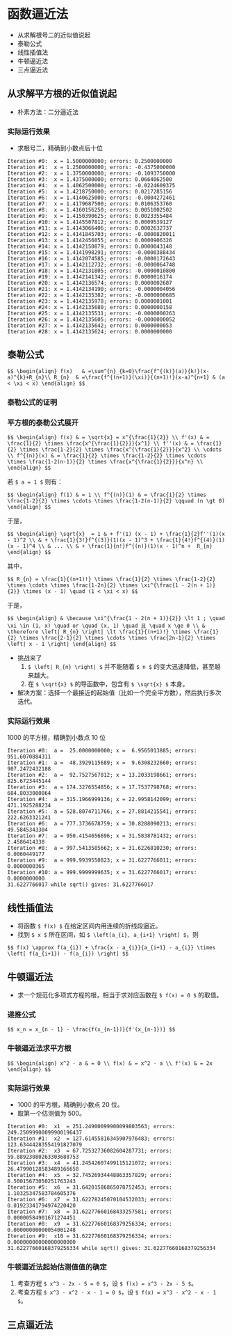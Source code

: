 # 函数逼近法

- 从求解根号二的近似值说起
- 泰勒公式
- 线性插值法
- 牛顿逼近法
- 三点逼近法

		
## 从求解平方根的近似值说起

- 朴素方法：二分逼近法

	
### 实际运行效果

- 求根号二，精确到小数点后十位

```
Iteration #0:  x = 1.5000000000; errors: 0.2500000000
Iteration #1:  x = 1.2500000000; errors: -0.4375000000
Iteration #2:  x = 1.3750000000; errors: -0.1093750000
Iteration #3:  x = 1.4375000000; errors: 0.0664062500
Iteration #4:  x = 1.4062500000; errors: -0.0224609375
Iteration #5:  x = 1.4218750000; errors: 0.0217285156
Iteration #6:  x = 1.4140625000; errors: -0.0004272461
Iteration #7:  x = 1.4179687500; errors: 0.0106353760
Iteration #8:  x = 1.4160156250; errors: 0.0051002502
Iteration #9:  x = 1.4150390625; errors: 0.0023355484
Iteration #10: x = 1.4145507812; errors: 0.0009539127
Iteration #11: x = 1.4143066406; errors: 0.0002632737
Iteration #12: x = 1.4141845703; errors: -0.0000820011
Iteration #13: x = 1.4142456055; errors: 0.0000906326
Iteration #14: x = 1.4142150879; errors: 0.0000043148
Iteration #15: x = 1.4141998291; errors: -0.0000388434
Iteration #16: x = 1.4142074585; errors: -0.0000172643
Iteration #17: x = 1.4142112732; errors: -0.0000064748
Iteration #18: x = 1.4142131805; errors: -0.0000010800
Iteration #19: x = 1.4142141342; errors: 0.0000016174
Iteration #20: x = 1.4142136574; errors: 0.0000002687
Iteration #21: x = 1.4142134190; errors: -0.0000004056
Iteration #22: x = 1.4142135382; errors: -0.0000000685
Iteration #23: x = 1.4142135978; errors: 0.0000001001
Iteration #24: x = 1.4142135680; errors: 0.0000000158
Iteration #25: x = 1.4142135531; errors: -0.0000000263
Iteration #26: x = 1.4142135605; errors: -0.0000000052
Iteration #27: x = 1.4142135642; errors: 0.0000000053
Iteration #28: x = 1.4142135624; errors: 0.0000000000
```

		
## 泰勒公式

`$$
\begin{align}
    f(x)   & =\sum^{n}_{k=0}\frac{f^{(k)}(a)}{k!}(x-a)^{k}+R_{n}\\
    R_{n}  & =\frac{f^{(n+1)}(\xi)}{(n+1)!}(x-a)^{n+1} & (a < \xi < x)
\end{align}
$$`

	
### 泰勒公式的证明

	
### 平方根的泰勒公式展开

`$$
\begin{align}
  f(x) & = \sqrt{x} = x^{\frac{1}{2}} \\
  f'(x) & = \frac{1}{2} \times \frac{x^{\frac{1}{2}}}{x^1} \\
  f''(x) & = \frac{1}{2} \times \frac{1-2}{2} \times \frac{x^{\frac{1}{2}}}{x^2} \\
  \cdots \\
  f^{(n)}(x) & = \frac{1}{2} \times \frac{1-2}{2} \times \cdots \times \frac{1-2(n-1)}{2} \times \frac{x^{\frac{1}{2}}}{x^n} \\
\end{align}
$$`

若 `$ a = 1 $` 则有：

`$$
\begin{align}
  f(1) & = 1 \\
  f^{(n)}(1) & = \frac{1}{2} \times \frac{1-2}{2} \times \cdots \times \frac{1-2(n-1)}{2} \qquad (n \gt 0)
\end{align}
$$`


	
于是，

`$$
\begin{align}
    \sqrt{x}  = 1 & + f'(1) (x - 1) + \frac{1}{2}f''(1)(x - 1)^2 \\
                  & + \frac{1}{3!}f^{(3)}(1)(x - 1)^3 + \frac{1}{4!}f^{(4)}(1)(x - 1)^4 \\
                  & ... \\
                  & + \frac{1}{n!}f^{(n)}(1)(x - 1)^n +  R_{n}
\end{align}
$$`

其中，

`$$
    R_{n} = \frac{1}{(n+1)!} \times \frac{1}{2} \times \frac{1-2}{2} \times \cdots \times \frac{1-2n}{2} \times \xi^{\frac{1 - 2(n + 1)}{2}} \times (x - 1) \quad (1 < \xi < x)
$$`

	
于是，

`$$
\begin{align}
   & \because \xi^{\frac{1 - 2(n + 1)}{2}} \lt 1 ; \quad \xi \in (1, x) \quad or \quad (x, 1) \quad 且 \quad x \ge 0 \\
   & \therefore \left| R_{n} \right| \lt \frac{1}{(n+1)!} \times \frac{1}{2} \times \frac{2-1}{2} \times \cdots \times \frac{2n-1}{2} \times \left| x - 1 \right|
\end{align}
$$`

- 挑战来了
   1. `$ \left| R_{n} \right| $` 并不能随着 `$ n $` 的变大迅速降低，甚至越来越大。
   1. 在 `$ \sqrt{x} $` 的导函数中，包含有 `$ \sqrt{x} $` 本身。
- 解决方案：选择一个最接近的起始值（比如一个完全平方数），然后执行多次迭代。

	
### 实际运行效果

1000 的平方根，精确到小数点 10 位

```
Iteration #0:  a =  25.0000000000; x =  6.9565013885; errors: 951.6070884311
Iteration #1:  a =  48.3929115689; x =  9.6308232660; errors: 907.2472432188
Iteration #2:  a =  92.7527567812; x = 13.2033198661; errors: 825.6723445144
Iteration #3:  a = 174.3276554856; x = 17.7537798768; errors: 684.8033000864
Iteration #4:  a = 315.1966999136; x = 22.9958142099; errors: 471.1925288234
Iteration #5:  a = 528.8074711766; x = 27.8814215541; errors: 222.6263321241
Iteration #6:  a = 777.3736678759; x = 30.8288090213; errors: 49.5845343304
Iteration #7:  a = 950.4154656696; x = 31.5838781432; errors: 2.4586414338
Iteration #8:  a = 997.5413585662; x = 31.6226810230; errors: 0.0060449177
Iteration #9:  a = 999.9939550823; x = 31.6227766011; errors: 0.0000000365
Iteration #10: a = 999.9999999635; x = 31.6227766017; errors: 0.0000000000
31.6227766017 while sqrt() gives: 31.6227766017
```

		
## 线性插值法

- 将函数 `$ f(x) $` 在给定区间内用连续的折线段逼近。
- 找到 `$ x $` 所在区间，如 `$ \left[a_{i}, a_{i+1} \right] $`，则

`$$
   f(x) \approx f(a_{i}) + \frac{x - a_{i}}{a_{i+1} - a_{i}} \times \left[ f(a_{i+1}) - f(a_{i}) \right]
$$`

		
## 牛顿逼近法

- 求一个规范化多项式方程的根，相当于求对应函数在 `$ f(x) = 0 $` 的取值。

	
### 递推公式

`$$
   x_n = x_{n - 1} - \frac{f(x_{n-1})}{f'(x_{n-1})}
$$`

	
### 牛顿逼近法求平方根

`$$
\begin{align}
   x^2 - a & = 0 \\
   f(x) & = x^2 - a \\
   f'(x) & = 2x
\end{align}
$$`

	
### 实际运行效果

- 1000 的平方根，精确到小数点 20 位。
- 取第一个估测值为 500。

```
Iteration #0:  x1  = 251.24900099900099803563; errors: 249.25099900099900196437
Iteration #1:  x2  = 127.61455816345907976483; errors: 123.63444283554191827079
Iteration #2:  x3  = 67.72532736082604287731; errors: 59.88923080263303688753
Iteration #3:  x4  = 41.24542607499115121072; errors: 26.47990128583489166658
Iteration #4:  x5  = 32.74526934448863357829; errors: 8.50015673050251763243
Iteration #5:  x6  = 31.64201586865078752453; errors: 1.10325347583784605376
Iteration #6:  x7  = 31.62278245070104532033; errors: 0.01923341794974220420
Iteration #7:  x8  = 31.62277660168433257581; errors: 0.00000584901671274451
Iteration #8:  x9  = 31.62277660168379256334; errors: 0.00000000000054001248
Iteration #9:  x10 = 31.62277660168379256334; errors: 0.00000000000000000000
31.62277660168379256334 while sqrt() gives: 31.62277660168379256334
```

	
### 牛顿逼近法起始估测值值的确定

1. 考查方程 `$ x^3 - 2x - 5 = 0 $`，设 `$ f(x) = x^3 - 2x - 5 $`。
1. 考查方程 `$ x^3 - x^2 - x - 1 = 0 $`，设 `$ f(x) = x^3 - x^2 - x - 1 $`。

		
## 三点逼近法

